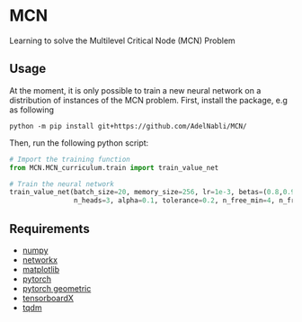 # MCN
Learning to solve the Multilevel Critical Node (MCN) Problem

## Usage
At the moment, it is only possible to train a new neural network on a distribution of instances of the MCN problem.
First, install the package, e.g as following
```
python -m pip install git+https://github.com/AdelNabli/MCN/
```
Then, run the following python script:
```python
# Import the training function
from MCN.MCN_curriculum.train import train_value_net

# Train the neural network
train_value_net(batch_size=20, memory_size=256, lr=1e-3, betas=(0.8,0.9), E=100000, target_update=100, h1=128, h2=64,
                n_heads=3, alpha=0.1, tolerance=0.2, n_free_min=4, n_free_max=10, Omega_max=2, Phi_max=2, Lambda_max=2)
```

## Requirements
* [numpy](https://numpy.org/)
* [networkx](https://networkx.github.io/)
* [matplotlib](https://matplotlib.org/)
* [pytorch](https://pytorch.org/)
* [pytorch geometric](https://pytorch-geometric.readthedocs.io/en/latest/)
* [tensorboardX](https://tensorboardx.readthedocs.io/en/latest/index.html)
* [tqdm](https://tqdm.github.io/)
